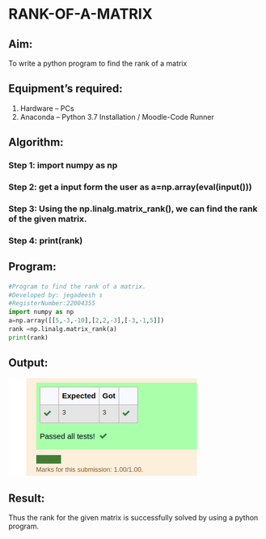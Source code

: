 # RANK-OF-A-MATRIX
## Aim:
To write a python program to find the rank of a matrix
## Equipment’s required:
1. 	Hardware – PCs
2. 	Anaconda – Python 3.7 Installation / Moodle-Code Runner
## Algorithm:
### Step 1: import numpy as np
### Step 2: get a input form the user as a=np.array(eval(input()))
### Step 3: Using the np.linalg.matrix_rank(), we can find the rank of the given matrix.
### Step 4: print(rank)
## Program:
``` python
#Program to find the rank of a matrix.
#Developed by: jegadeesh s
#RegisterNumber:22004355
import numpy as np
a=np.array([[5,-3,-10],[2,2,-3],[-3,-1,5]])
rank =np.linalg.matrix_rank(a)
print(rank)
```
## Output:
![OUTPUT](output1.png)
## Result:
Thus the rank for the given matrix is successfully solved by  using a python program.

